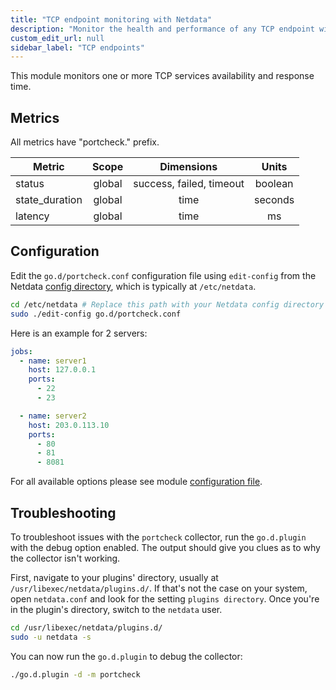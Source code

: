 ```yaml
---
title: "TCP endpoint monitoring with Netdata"
description: "Monitor the health and performance of any TCP endpoint with zero configuration, per-second metric granularity, and interactive visualizations."
custom_edit_url: null
sidebar_label: "TCP endpoints"
---
```




This module monitors one or more TCP services availability and response time.

## Metrics

All metrics have "portcheck." prefix.

| Metric         | Scope  |        Dimensions        |  Units  |
|----------------|:------:|:------------------------:|:-------:|
| status         | global | success, failed, timeout | boolean |
| state_duration | global |           time           | seconds |
| latency        | global |           time           |   ms    |

## Configuration

Edit the `go.d/portcheck.conf` configuration file using `edit-config` from the
Netdata [config directory](/docs/configure/nodes), which is typically at `/etc/netdata`.

```bash
cd /etc/netdata # Replace this path with your Netdata config directory
sudo ./edit-config go.d/portcheck.conf
```

Here is an example for 2 servers:

```yaml
jobs:
  - name: server1
    host: 127.0.0.1
    ports:
      - 22
      - 23

  - name: server2
    host: 203.0.113.10
    ports:
      - 80
      - 81
      - 8081
```

For all available options please see
module [configuration file](https://github.com/netdata/go.d.plugin/blob/master/config/go.d/portcheck.conf).

## Troubleshooting

To troubleshoot issues with the `portcheck` collector, run the `go.d.plugin` with the debug option enabled. The output
should give you clues as to why the collector isn't working.

First, navigate to your plugins' directory, usually at `/usr/libexec/netdata/plugins.d/`. If that's not the case on your
system, open `netdata.conf` and look for the setting `plugins directory`. Once you're in the plugin's directory, switch
to the `netdata` user.

```bash
cd /usr/libexec/netdata/plugins.d/
sudo -u netdata -s
```

You can now run the `go.d.plugin` to debug the collector:

```bash
./go.d.plugin -d -m portcheck
```
